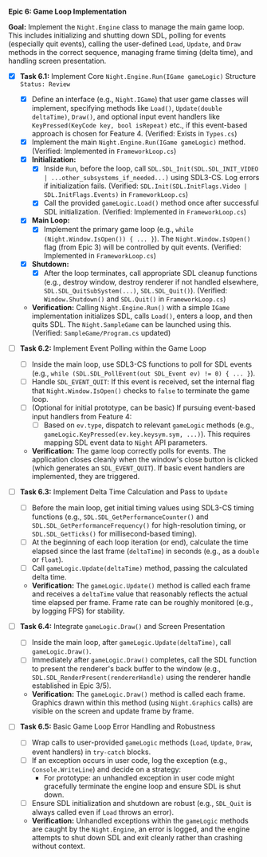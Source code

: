 **Epic 6: Game Loop Implementation**

**Goal:** Implement the `Night.Engine` class to manage the main game loop. This includes initializing and shutting down SDL, polling for events (especially quit events), calling the user-defined `Load`, `Update`, and `Draw` methods in the correct sequence, managing frame timing (delta time), and handling screen presentation.

- [x] **Task 6.1:** Implement Core `Night.Engine.Run(IGame gameLogic)` Structure `Status: Review`

  - [x] Define an interface (e.g., `Night.IGame`) that user game classes will implement, specifying methods like `Load()`, `Update(double deltaTime)`, `Draw()`, and optional input event handlers like `KeyPressed(KeyCode key, bool isRepeat)` etc., if this event-based approach is chosen for Feature 4. (Verified: Exists in `Types.cs`)
  - [x] Implement the main `Night.Engine.Run(IGame gameLogic)` method. (Verified: Implemented in `FrameworkLoop.cs`)
  - [x] **Initialization:**
    - [x] Inside `Run`, before the loop, call `SDL.SDL_Init(SDL.SDL_INIT_VIDEO | ...other_subsystems_if_needed...)` using SDL3-CS. Log errors if initialization fails. (Verified: `SDL.Init(SDL.InitFlags.Video | SDL.InitFlags.Events)` in `FrameworkLoop.cs`)
    - [x] Call the provided `gameLogic.Load()` method once after successful SDL initialization. (Verified: Implemented in `FrameworkLoop.cs`)
  - [x] **Main Loop:**
    - [x] Implement the primary game loop (e.g., `while (Night.Window.IsOpen()) { ... }`). The `Night.Window.IsOpen()` flag (from Epic 3) will be controlled by quit events. (Verified: Implemented in `FrameworkLoop.cs`)
  - [x] **Shutdown:**
    - [x] After the loop terminates, call appropriate SDL cleanup functions (e.g., destroy window, destroy renderer if not handled elsewhere, `SDL.SDL_QuitSubSystem(...)`, `SDL.SDL_Quit()`). (Verified: `Window.Shutdown()` and `SDL.Quit()` in `FrameworkLoop.cs`)
  - **Verification:** Calling `Night.Engine.Run()` with a simple `IGame` implementation initializes SDL, calls `Load()`, enters a loop, and then quits SDL. The `Night.SampleGame` can be launched using this. (Verified: `SampleGame/Program.cs` updated)

- [ ] **Task 6.2:** Implement Event Polling within the Game Loop
  - [ ] Inside the main loop, use SDL3-CS functions to poll for SDL events (e.g., `while (SDL.SDL_PollEvent(out SDL_Event ev) != 0) { ... }`).
  - [ ] Handle `SDL_EVENT_QUIT`: If this event is received, set the internal flag that `Night.Window.IsOpen()` checks to `false` to terminate the game loop.
  - [ ] (Optional for initial prototype, can be basic) If pursuing event-based input handlers from Feature 4:
    - [ ] Based on `ev.type`, dispatch to relevant `gameLogic` methods (e.g., `gameLogic.KeyPressed(ev.key.keysym.sym, ...)`). This requires mapping SDL event data to `Night` API parameters.
  - **Verification:** The game loop correctly polls for events. The application closes cleanly when the window's close button is clicked (which generates an `SDL_EVENT_QUIT`). If basic event handlers are implemented, they are triggered.

- [ ] **Task 6.3:** Implement Delta Time Calculation and Pass to `Update`
  - [ ] Before the main loop, get initial timing values using SDL3-CS timing functions (e.g., `SDL.SDL_GetPerformanceCounter()` and `SDL.SDL_GetPerformanceFrequency()` for high-resolution timing, or `SDL.SDL_GetTicks()` for millisecond-based timing).
  - [ ] At the beginning of each loop iteration (or end), calculate the time elapsed since the last frame (`deltaTime`) in seconds (e.g., as a `double` or `float`).
  - [ ] Call `gameLogic.Update(deltaTime)` method, passing the calculated delta time.
  - **Verification:** The `gameLogic.Update()` method is called each frame and receives a `deltaTime` value that reasonably reflects the actual time elapsed per frame. Frame rate can be roughly monitored (e.g., by logging FPS) for stability.

- [ ] **Task 6.4:** Integrate `gameLogic.Draw()` and Screen Presentation
  - [ ] Inside the main loop, after `gameLogic.Update(deltaTime)`, call `gameLogic.Draw()`.
  - [ ] Immediately after `gameLogic.Draw()` completes, call the SDL function to present the renderer's back buffer to the window (e.g., `SDL.SDL_RenderPresent(rendererHandle)` using the renderer handle established in Epic 3/5).
  - **Verification:** The `gameLogic.Draw()` method is called each frame. Graphics drawn within this method (using `Night.Graphics` calls) are visible on the screen and update frame by frame.

- [ ] **Task 6.5:** Basic Game Loop Error Handling and Robustness
  - [ ] Wrap calls to user-provided `gameLogic` methods (`Load`, `Update`, `Draw`, event handlers) in `try-catch` blocks.
  - [ ] If an exception occurs in user code, log the exception (e.g., `Console.WriteLine`) and decide on a strategy:
    - For prototype: an unhandled exception in user code might gracefully terminate the engine loop and ensure SDL is shut down.
  - [ ] Ensure SDL initialization and shutdown are robust (e.g., `SDL_Quit` is always called even if `Load` throws an error).
  - **Verification:** Unhandled exceptions within the `gameLogic` methods are caught by the `Night.Engine`, an error is logged, and the engine attempts to shut down SDL and exit cleanly rather than crashing without context.
